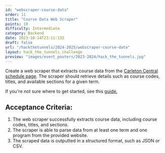 ```yaml
---
id: "webscraper-course-data"
order: 11
title: "Course Data Web Scraper"
points: 10
difficulty: Intermediate
category: Backend
date: 2023-10-14T23:11:13Z
draft: false
url: "/hackthetunnels/2024-2025/webscraper-course-data"
layout: hack_the_tunnels_challenge
preview: "images/event_posters/2023-2024/hack_the_tunnels.jpg"
---
```


Create a web scraper that extracts course data from the [Carleton Central schedule page](https://central.carleton.ca/prod/bwysched.p_select_term?wsea_code=EXT). The scraper should retrieve details such as course codes, titles, and available sections for a given term.

If you're not sure where to get started, see this [guide.
](https://www.freecodecamp.org/news/the-ultimate-guide-to-web-scraping-with-node-js-daa2027dcd3/)
<br/>

## Acceptance Criteria:

1. The web scraper successfully extracts course data, including course codes, titles, and sections.
2. The scraper is able to parse data from at least one term and one program from the provided website.
3. The scraped data is outputted in a structured format, such as JSON or CSV.
